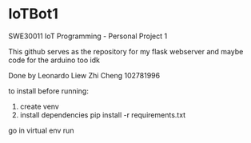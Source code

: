 # IoTBot1
SWE30011 IoT Programming - Personal Project 1

This github serves as the repository for my flask webserver and maybe code for the arduino too idk

Done by Leonardo Liew Zhi Cheng 102781996



to install before running:
1. create venv
2. install dependencies 
pip install -r requirements.txt

go in virtual env
run
